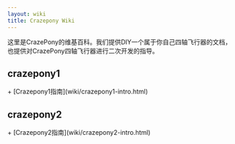 ```yaml
---
layout: wiki
title: Crazepony Wiki
---
```


<div class="jumbotron">
    <p class="lead">这里是CrazePony的维基百科。我们提供DIY一个属于你自己四轴飞行器的文档，也提供对CrazePony四轴飞行器进行二次开发的指导。 </p>
</div>

<h2 id="rd">crazepony1</h2>
+ [Crazepony1指南](wiki/crazepony1-intro.html)

<h2 id="rd">crazepony2</h2>
+ [Crazepony2指南](wiki/crazepony2-intro.html)
